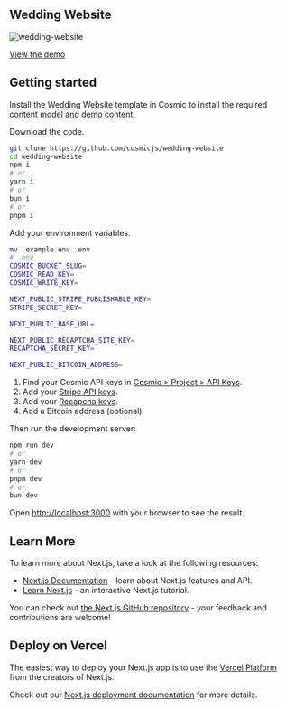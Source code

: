## Wedding Website

![wedding-website](https://imgix.cosmicjs.com/bf1b7fa0-bb21-11ef-bee4-3bb1d3c55332-wedding-website.png?w=1200&auto=format)

[View the demo](https://cosmic-wedding-website.vercel.app/)

## Getting started

Install the Wedding Website template in Cosmic to install the required content model and demo content.

Download the code.
```bash
git clone https://github.com/cosmicjs/wedding-website
cd wedding-website
npm i
# or
yarn i
# or
bun i
# or
pnpm i
```

Add your environment variables.
```bash
mv .example.env .env
# .env
COSMIC_BUCKET_SLUG=
COSMIC_READ_KEY=
COSMIC_WRITE_KEY=

NEXT_PUBLIC_STRIPE_PUBLISHABLE_KEY=
STRIPE_SECRET_KEY=

NEXT_PUBLIC_BASE_URL=

NEXT_PUBLIC_RECAPTCHA_SITE_KEY=
RECAPTCHA_SECRET_KEY=

NEXT_PUBLIC_BITCOIN_ADDRESS=
```
1. Find your Cosmic API keys in [Cosmic > Project > API Keys](https://app.cosmicjs.com/login).
2. Add your [Stripe API keys](https://stripe.com/).
3. Add your [Recapcha keys](https://www.google.com/recaptcha/about/).
4. Add a Bitcoin address (optional)

Then run the development server:

```bash
npm run dev
# or
yarn dev
# or
pnpm dev
# or
bun dev
```

Open [http://localhost:3000](http://localhost:3000) with your browser to see the result.

## Learn More

To learn more about Next.js, take a look at the following resources:

- [Next.js Documentation](https://nextjs.org/docs) - learn about Next.js features and API.
- [Learn Next.js](https://nextjs.org/learn) - an interactive Next.js tutorial.

You can check out [the Next.js GitHub repository](https://github.com/vercel/next.js) - your feedback and contributions are welcome!

## Deploy on Vercel

The easiest way to deploy your Next.js app is to use the [Vercel Platform](https://vercel.com/new?utm_medium=default-template&filter=next.js&utm_source=create-next-app&utm_campaign=create-next-app-readme) from the creators of Next.js.

Check out our [Next.js deployment documentation](https://nextjs.org/docs/app/building-your-application/deploying) for more details.
